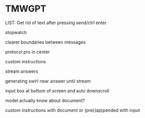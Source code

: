 # TMWGPT

LIST:
Get rid of text after pressing send/ctrl enter

stopwatch

clearer boundaries between messages

protocol pro in center

custom instructions

stream answers

generating swirl near answer until stream

input box at bottom of screen and auto downscroll

model actually know about document?

custom instructions with document or (pre)(ap)pended with input
